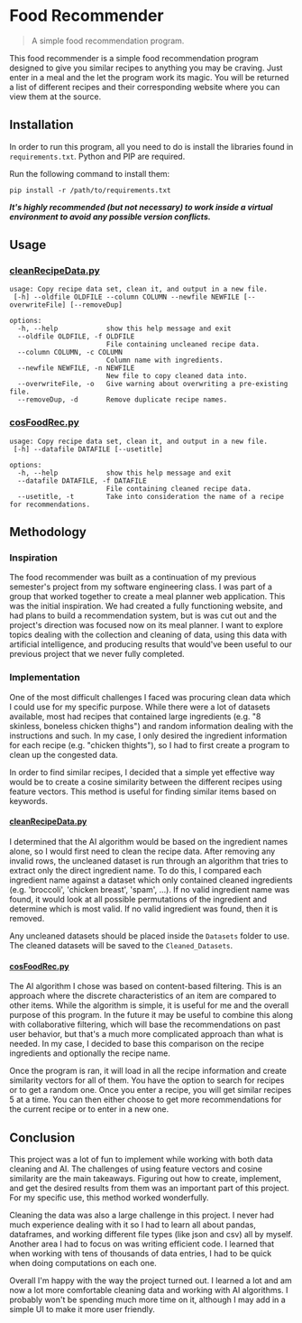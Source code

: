 # Food Recommender
> A simple food recommendation program.

This food recommender is a simple food recommendation program designed
to give you similar recipes to anything you may be craving. Just enter
in a meal and the let the program work its magic. You will be returned
a list of different recipes and their corresponding website where you
can view them at the source.

## Installation
In order to run this program, all you need to do is install the libraries
found in `requirements.txt`.
Python and PIP are required.

Run the following command to install them:

```
pip install -r /path/to/requirements.txt
```

***It's highly recommended (but not necessary) to work inside a virtual 
environment to avoid any possible version conflicts.***

## Usage
### [cleanRecipeData.py](/cleanRecipeData.py)
```
usage: Copy recipe data set, clean it, and output in a new file.
 [-h] --oldfile OLDFILE --column COLUMN --newfile NEWFILE [--overwriteFile] [--removeDup]

options:
  -h, --help            show this help message and exit
  --oldfile OLDFILE, -f OLDFILE
                        File containing uncleaned recipe data.
  --column COLUMN, -c COLUMN
                        Column name with ingredients.
  --newfile NEWFILE, -n NEWFILE
                        New file to copy cleaned data into.
  --overwriteFile, -o   Give warning about overwriting a pre-existing file.
  --removeDup, -d       Remove duplicate recipe names.
```

### [cosFoodRec.py](/cosFoodRec.py)
```
usage: Copy recipe data set, clean it, and output in a new file.
 [-h] --datafile DATAFILE [--usetitle]

options:
  -h, --help            show this help message and exit
  --datafile DATAFILE, -f DATAFILE
                        File containing cleaned recipe data.
  --usetitle, -t        Take into consideration the name of a recipe for recommendations.
```


## Methodology
### Inspiration
The food recommender was built as a continuation of my previous semester's
project from my software engineering class. I was part of a group that 
worked together to create a meal planner web application. This was the
initial inspiration. We had created a fully functioning website, and had 
plans to build a recommendation system, but is was cut out and the project's
direction was focused now on its meal planner. I want to explore topics dealing 
with the collection and cleaning of data, using this data with artificial 
intelligence, and producing results that would've been useful to our previous 
project that we never fully completed. 

### Implementation
One of the most difficult challenges I faced was procuring clean data which I
could use for my specific purpose. While there were a lot of datasets available, 
most had recipes that contained large ingredients (e.g. "8 skinless, boneless 
chicken thighs") and random information dealing with the instructions and such. 
In my case, I only desired the ingredient information for each recipe (e.g. 
"chicken thights"), so I had to first create a program to clean up the congested 
data.

In order to find similar recipes, I decided that a simple yet effective way would 
be to create a cosine similarity between the different recipes using feature
vectors. This method is useful for finding similar items based on keywords. 

#### [cleanRecipeData.py](/cleanRecipeData.py)
I determined that the AI algorithm would be based on the ingredient names alone, 
so I would first need to clean the recipe data. After removing any invalid rows, 
the uncleaned dataset is run through an algorithm that tries to extract only the 
direct ingredient name. To do this, I compared each ingredient name against a dataset
which only contained cleaned ingredients (e.g. 'broccoli', 'chicken breast', 'spam', 
...). If no valid ingredient name was found, it would look at all possible
permutations of the ingredient and determine which is most valid. If no valid
ingredient was found, then it is removed.

Any uncleaned datasets should be placed inside the `Datasets` folder to use. The 
cleaned datasets will be saved to the `Cleaned_Datasets`.

#### [cosFoodRec.py](/cosFoodRec.py)
The AI algorithm I chose was based on content-based filtering. This is an approach
where the discrete characteristics of an item are compared to other items. While 
the algorithm is simple, it is useful for me and the overall purpose of this 
program. In the future it may be useful to combine this along with collaborative
filtering, which will base the recommendations on past user behavior, but that's 
a much more complicated approach than what is needed. In my case, I decided to base 
this comparison on the recipe ingredients and optionally the recipe name. 

Once the program is ran, it will load in all the recipe information and create
similarity vectors for all of them. You have the option to search for recipes or
to get a random one. Once you enter a recipe, you will get similar recipes 5
at a time. You can then either choose to get more recommendations for the
current recipe or to enter in a new one. 

## Conclusion
This project was a lot of fun to implement while working with both data cleaning
and AI. The challenges of using feature vectors and cosine similarity are the main 
takeaways. Figuring out how to create, implement, and get the desired results from 
them was an important part of this project. For my specific use, this method worked 
wonderfully. 

Cleaning the data was also a large challenge in this project. I never had much 
experience dealing with it so I had to learn all about pandas, dataframes, and 
working different file types (like json and csv) all by myself. Another area I had
to focus on was writing efficient code. I learned that when working with tens of
thousands of data entries, I had to be quick when doing computations on each one. 

Overall I'm happy with the way the project turned out. I learned a lot and am now a
lot more comfortable cleaning data and working with AI algorithms. I probably won't 
be spending much more time on it, although I may add in a simple UI to make it more user
friendly. 